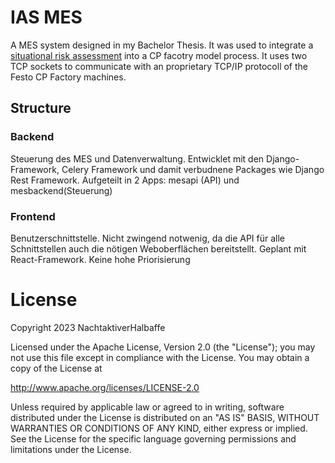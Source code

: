 # IAS MES
A MES system designed in my Bachelor Thesis. It was used to integrate a [situational risk assessment](https://github.com/NachtaktiverHalbaffe/Robotino-Situational-Risk-Assessment) into a CP facotry model process.
It uses two TCP sockets to communicate with an proprietary TCP/IP protocoll of the Festo CP Factory machines.

## Structure
### Backend
Steuerung des MES und Datenverwaltung. Entwicklet mit den Django-Framework, Celery Framework und damit verbudnene Packages wie Django Rest Framework. Aufgeteilt in 2 Apps: mesapi (API) und mesbackend(Steuerung)

### Frontend
Benutzerschnittstelle. Nicht zwingend notwenig, da die API für alle Schnittstellen auch die nötigen Weboberflächen bereitstellt. Geplant mit React-Framework. Keine hohe Priorisierung

# License
Copyright 2023 NachtaktiverHalbaffe

Licensed under the Apache License, Version 2.0 (the "License");
you may not use this file except in compliance with the License.
You may obtain a copy of the License at

  http://www.apache.org/licenses/LICENSE-2.0

Unless required by applicable law or agreed to in writing, software
distributed under the License is distributed on an "AS IS" BASIS,
WITHOUT WARRANTIES OR CONDITIONS OF ANY KIND, either express or implied.
See the License for the specific language governing permissions and
limitations under the License.

